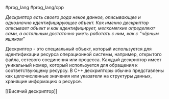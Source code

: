 #prog_lang #prog_lang/cpp

*Дескриптор есть своего рода некое данное, описывающее и однозначно идентифицирующее объект. Как именно дескриптор описывает объект и как идентифицирует, мелкомягкие определяют сами, а остальным достаточно уметь работать с ним, как с “чёрным ящиком”*

Дескриптор - это специальный объект, который используется для идентификации ресурса операционной системы, например, открытого файла, сетевого соединения или процесса. Каждый дескриптор имеет уникальный номер, который используется для обращения к соответствующему ресурсу. В C++ дескрипторы обычно представлены как целочисленные значения или указатели на структуры данных, хранящие информацию о ресурсе.

[[Висячий дескриптор]]